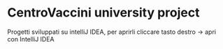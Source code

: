 # CentroVaccini university project

Progetti sviluppati su intelliJ IDEA, per aprirli cliccare tasto destro -> apri con IntelliJ IDEA
